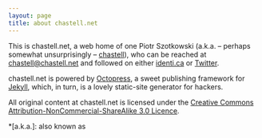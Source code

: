 ```yaml
---
layout: page
title: about chastell.net
---
```

This is <span class='chastell-net'>chastell.net</span>, a web home of one Piotr Szotkowski (a.k.a. – perhaps somewhat unsurprisingly – [chastell](chastell)), who can be reached at <chastell@chastell.net> and followed on either [identi.ca](http://identi.ca/chastell) or [Twitter](http://twitter.com/chastell).

<span class='chastell-net'>chastell.net</span> is powered by [Octopress](http://octopress.org), a sweet publishing framework for [Jekyll](https://github.com/mojombo/jekyll), which, in turn, is a lovely static-site generator for hackers.

All original content at <span class='chastell-net'>chastell.net</span> is licensed under the [Creative Commons Attribution-NonCommercial-ShareAlike 3.0 Licence](http://creativecommons.org/licenses/by-nc-sa/3.0/).

*[a.k.a.]: also known as
